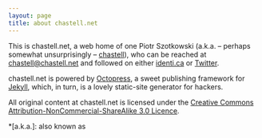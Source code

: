 ```yaml
---
layout: page
title: about chastell.net
---
```

This is <span class='chastell-net'>chastell.net</span>, a web home of one Piotr Szotkowski (a.k.a. – perhaps somewhat unsurprisingly – [chastell](chastell)), who can be reached at <chastell@chastell.net> and followed on either [identi.ca](http://identi.ca/chastell) or [Twitter](http://twitter.com/chastell).

<span class='chastell-net'>chastell.net</span> is powered by [Octopress](http://octopress.org), a sweet publishing framework for [Jekyll](https://github.com/mojombo/jekyll), which, in turn, is a lovely static-site generator for hackers.

All original content at <span class='chastell-net'>chastell.net</span> is licensed under the [Creative Commons Attribution-NonCommercial-ShareAlike 3.0 Licence](http://creativecommons.org/licenses/by-nc-sa/3.0/).

*[a.k.a.]: also known as
